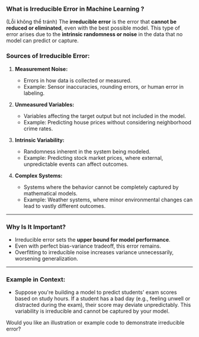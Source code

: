 ### What is Irreducible Error in Machine Learning ?
(Lỗi không thể tránh)
The **irreducible error** is the error that **cannot be reduced or eliminated**, even with the best possible model. This type of error arises due to the **intrinsic randomness or noise** in the data that no model can predict or capture.


### Sources of Irreducible Error:
1. **Measurement Noise:**
   - Errors in how data is collected or measured.
   - Example: Sensor inaccuracies, rounding errors, or human error in labeling.

2. **Unmeasured Variables:**
   - Variables affecting the target output but not included in the model.
   - Example: Predicting house prices without considering neighborhood crime rates.

3. **Intrinsic Variability:**
   - Randomness inherent in the system being modeled.
   - Example: Predicting stock market prices, where external, unpredictable events can affect outcomes.

4. **Complex Systems:**
   - Systems where the behavior cannot be completely captured by mathematical models.
   - Example: Weather systems, where minor environmental changes can lead to vastly different outcomes.

---

### **Why Is It Important?**
- Irreducible error sets the **upper bound for model performance**.
- Even with perfect bias-variance tradeoff, this error remains.
- Overfitting to irreducible noise increases variance unnecessarily, worsening generalization.

---

### **Example in Context:**
- Suppose you're building a model to predict students' exam scores based on study hours. If a student has a bad day (e.g., feeling unwell or distracted during the exam), their score may deviate unpredictably. This variability is irreducible and cannot be captured by your model.

Would you like an illustration or example code to demonstrate irreducible error?
